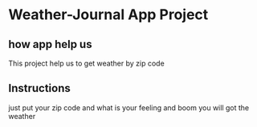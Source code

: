 # Weather-Journal App Project

## how app help us 
This project help us to get weather by zip code

## Instructions
just put your zip code and what is your feeling
and boom you will got the weather


